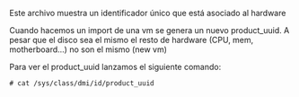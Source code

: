 Este archivo muestra un identificador único que está asociado al hardware

Cuando hacemos un import de una vm se genera un nuevo product_uuid. A pesar que el disco sea el mismo el resto de hardware (CPU, mem, motherboard...) no son el mismo (new vm)

Para ver el product_uuid lanzamos el siguiente comando:
```
# cat /sys/class/dmi/id/product_uuid
```
